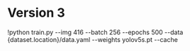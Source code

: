 
# Version 3
!python train.py --img 416 --batch 256 --epochs 500 --data {dataset.location}/data.yaml --weights yolov5s.pt --cache
